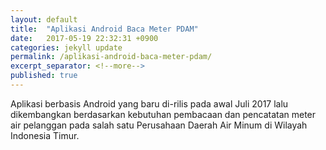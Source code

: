 ```yaml
---
layout: default
title:  "Aplikasi Android Baca Meter PDAM"
date:   2017-05-19 22:32:31 +0900
categories: jekyll update
permalink: /aplikasi-android-baca-meter-pdam/
excerpt_separator: <!--more-->
published: true
---
```

Aplikasi berbasis Android yang baru di-rilis pada awal Juli 2017 lalu dikembangkan berdasarkan kebutuhan pembacaan dan pencatatan meter air pelanggan pada salah satu Perusahaan<!--more--> Daerah Air Minum di Wilayah Indonesia Timur.

